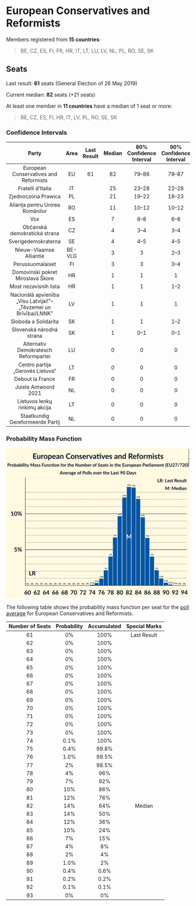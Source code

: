 # European Conservatives and Reformists

Members registered from **15 countries**:

> BE, CZ, ES, FI, FR, HR, IT, LT, LU, LV, NL, PL, RO, SE, SK

## Seats

Last result: **61** seats (General Election of 26 May 2019)

Current median: **82** seats (+21 seats)

At least one member in **11 countries** have a median of 1 seat or more:

> BE, CZ, ES, FI, HR, IT, LV, PL, RO, SE, SK

### Confidence Intervals

| Party | Area | Last Result | Median | 80% Confidence Interval | 90% Confidence Interval | 95% Confidence Interval | 99% Confidence Interval |
|:-----:|:----:|:-----------:|:------:|:-----------------------:|:-----------------------:|:-----------------------:|:-----------------------:|
| European Conservatives and Reformists | EU | 61 | 82 | 79–86 | 78–87 | 77–88 | 75–90 |
| Fratelli d’Italia | IT | | 25 | 23–28 | 22–28 | 21–29 | 20–31 |
| Zjednoczona Prawica | PL | | 21 | 19–22 | 18–23 | 18–23 | 17–24 |
| Alianța pentru Unirea Românilor | RO | | 11 | 10–12 | 10–12 | 10–12 | 9–12 |
| Vox | ES | | 7 | 6–8 | 6–8 | 6–8 | 6–9 |
| Občanská demokratická strana | CZ | | 4 | 3–4 | 3–4 | 3–4 | 3–5 |
| Sverigedemokraterna | SE | | 4 | 4–5 | 4–5 | 4–5 | 4–5 |
| Nieuw-Vlaamse Alliantie | BE-VLG | | 3 | 3 | 2–3 | 2–3 | 2–4 |
| Perussuomalaiset | FI | | 3 | 3 | 3–4 | 3–4 | 3–4 |
| Domovinski pokret Miroslava Škore | HR | | 1 | 1 | 1 | 1 | 0–1 |
| Most nezavisnih lista | HR | | 1 | 1 | 1–2 | 1–2 | 1–2 |
| Nacionālā apvienība „Visu Latvijai!”–„Tēvzemei un Brīvībai/LNNK” | LV | | 1 | 1 | 1 | 1 | 1 |
| Sloboda a Solidarita | SK | | 1 | 1 | 1–2 | 1–2 | 0–2 |
| Slovenská národná strana | SK | | 1 | 0–1 | 0–1 | 0–1 | 0–2 |
| Alternativ Demokratesch Reformpartei | LU | | 0 | 0 | 0 | 0 | 0 |
| Centro partija „Gerovės Lietuva“ | LT | | 0 | 0 | 0 | 0 | 0 |
| Debout la France | FR | | 0 | 0 | 0 | 0 | 0 |
| Juiste Antwoord 2021 | NL | | 0 | 0 | 0 | 0 | 0 |
| Lietuvos lenkų rinkimų akcija | LT | | 0 | 0 | 0 | 0 | 0 |
| Staatkundig Gereformeerde Partij | NL | | 0 | 0 | 0 | 0 | 0–1 |

### Probability Mass Function

![Graph with seats probability mass function not yet produced](average-2023-10-31-seats-pmf-europeanconservativesandreformists.png "Seats Probability Mass Function")

The following table shows the probability mass function per seat for the [poll average](average-2023-10-31.html) for European Conservatives and Reformists.

| Number of Seats | Probability | Accumulated | Special Marks |
|:---------------:|:-----------:|:-----------:|:-------------:|
| 61 | 0% | 100% | Last Result |
| 62 | 0% | 100% |  |
| 63 | 0% | 100% |  |
| 64 | 0% | 100% |  |
| 65 | 0% | 100% |  |
| 66 | 0% | 100% |  |
| 67 | 0% | 100% |  |
| 68 | 0% | 100% |  |
| 69 | 0% | 100% |  |
| 70 | 0% | 100% |  |
| 71 | 0% | 100% |  |
| 72 | 0% | 100% |  |
| 73 | 0% | 100% |  |
| 74 | 0.1% | 100% |  |
| 75 | 0.4% | 99.8% |  |
| 76 | 1.0% | 99.5% |  |
| 77 | 2% | 98.5% |  |
| 78 | 4% | 96% |  |
| 79 | 7% | 92% |  |
| 80 | 10% | 86% |  |
| 81 | 12% | 76% |  |
| 82 | 14% | 64% | Median |
| 83 | 14% | 50% |  |
| 84 | 12% | 36% |  |
| 85 | 10% | 24% |  |
| 86 | 7% | 15% |  |
| 87 | 4% | 8% |  |
| 88 | 2% | 4% |  |
| 89 | 1.0% | 2% |  |
| 90 | 0.4% | 0.6% |  |
| 91 | 0.2% | 0.2% |  |
| 92 | 0.1% | 0.1% |  |
| 93 | 0% | 0% |  |



